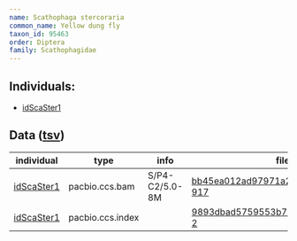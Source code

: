 ```yaml
---
name: Scathophaga stercoraria
common_name: Yellow dung fly
taxon_id: 95463
order: Diptera
family: Scathophagidae
---
```


## Individuals:

  * [idScaSter1](idScaSter1.md)

## Data ([tsv](Scathophaga_stercoraria_data.tsv))

| individual | type | info | file |
| ---------- | ---- | ---- | ---- |
| [idScaSter1](idScaSter1.md) | pacbio.ccs.bam | S/P4-C2/5.0-8M | [bb45ea012ad97971a2c53fcff06002ac-917](https://darwin.cog.sanger.ac.uk/insects/Scathophaga_stercoraria/idScaSter1/genomic_data/pacbio/m64094_200118_121121.ccs.bam) |
| [idScaSter1](idScaSter1.md) | pacbio.ccs.index |  | [9893dbad5759553b75b24dfb593ddab5-2](https://darwin.cog.sanger.ac.uk/insects/Scathophaga_stercoraria/idScaSter1/genomic_data/pacbio/m64094_200118_121121.ccs.bam.pbi) |
